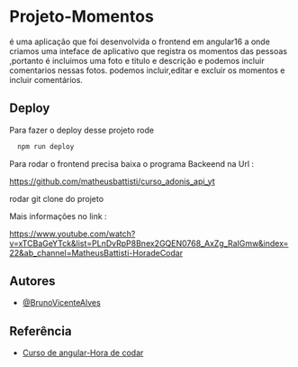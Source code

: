 
# Projeto-Momentos

é uma aplicação que foi desenvolvida o frontend em angular16 a onde criamos uma inteface de  aplicativo que registra os momentos das pessoas ,portanto  é incluimos uma foto e titulo e descrição e podemos incluir comentarios nessas fotos.
podemos incluir,editar e excluir os momentos e incluir comentários.




## Deploy

Para fazer o deploy desse projeto rode

```bash
  npm run deploy
```

Para rodar o frontend precisa baixa o programa Backeend na Url :

https://github.com/matheusbattisti/curso_adonis_api_yt

rodar git clone do projeto 

Mais informações no link :

https://www.youtube.com/watch?v=xTCBaGeYTck&list=PLnDvRpP8Bnex2GQEN0768_AxZg_RaIGmw&index=22&ab_channel=MatheusBattisti-HoradeCodar

## Autores

- [@BrunoVicenteAlves](https://www.github.com/brunovicentealves)


## Referência

 - [Curso de angular-Hora de codar](https://www.youtube.com/watch?v=vJt_K1bFUeA&list=PLnDvRpP8Bnex2GQEN0768_AxZg_RaIGmw&index=1&ab_channel=MatheusBattisti-HoradeCodar)


